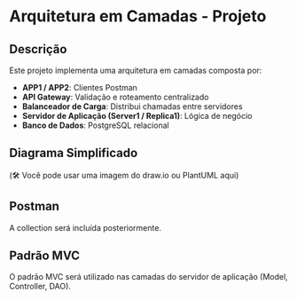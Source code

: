 # Arquitetura em Camadas - Projeto

## Descrição

Este projeto implementa uma arquitetura em camadas composta por:

- **APP1 / APP2**: Clientes Postman
- **API Gateway**: Validação e roteamento centralizado
- **Balanceador de Carga**: Distribui chamadas entre servidores
- **Servidor de Aplicação (Server1 / Replica1)**: Lógica de negócio
- **Banco de Dados**: PostgreSQL relacional

## Diagrama Simplificado

(🛠️ Você pode usar uma imagem do draw.io ou PlantUML aqui)

## Postman

A collection será incluída posteriormente.

## Padrão MVC

O padrão MVC será utilizado nas camadas do servidor de aplicação (Model, Controller, DAO).
